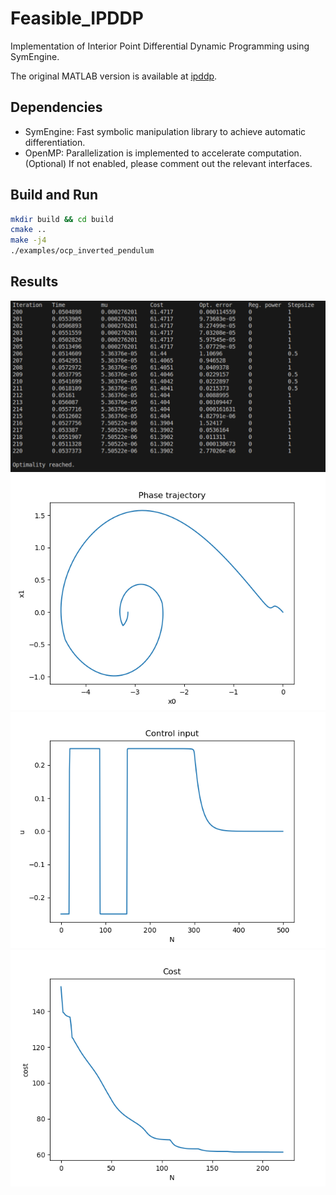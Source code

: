 # Feasible_IPDDP
Implementation of Interior Point Differential Dynamic Programming using SymEngine.

The original MATLAB version is available at [ipddp](https://github.com/xapavlov/ipddp).

## Dependencies
- SymEngine: Fast symbolic manipulation library to achieve automatic differentiation.
- OpenMP: Parallelization is implemented to accelerate computation. (Optional) If not enabled, please comment out the relevant interfaces.

## Build and Run
```bash
mkdir build && cd build
cmake ..
make -j4
./examples/ocp_inverted_pendulum 
```

## Results
![convergence_process](results/convergence_process.png)
![phase_trajectory](results/phase_trajectory.png)
![control_input](results/control_input.png)
![cost](results/cost.png)


